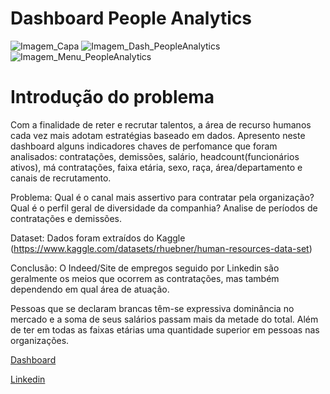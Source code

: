 # Dashboard People Analytics

![Imagem_Capa](https://user-images.githubusercontent.com/68854093/204693106-9d305109-5ffa-4db3-ba6c-4981390c3b0b.png)
![Imagem_Dash_PeopleAnalytics](https://user-images.githubusercontent.com/68854093/204693622-836fa674-1f8a-4dbb-b467-277528a542a9.png)
![Imagem_Menu_PeopleAnalytics](https://user-images.githubusercontent.com/68854093/204693672-ed8b0640-2034-45c5-a6cd-d057dc3f9f8d.png)

# Introdução do problema

Com a finalidade de reter e recrutar talentos, a área de recurso humanos cada vez mais adotam estratégias baseado em dados. Apresento neste dashboard alguns indicadores chaves de perfomance que foram analisados: contratações, demissões, salário, headcount(funcionários ativos), má contratações, faixa etária, sexo, raça, área/departamento e canais de recrutamento.

Problema: Qual é o canal mais assertivo para contratar pela organização? Qual é o perfil geral de diversidade da companhia? Analise de períodos de contratações e demissões.

Dataset: Dados foram extraídos do Kaggle (https://www.kaggle.com/datasets/rhuebner/human-resources-data-set)

Conclusão: O Indeed/Site de empregos seguido por Linkedin são geralmente os meios que ocorrem as contratações, mas também dependendo em qual área de atuação.

Pessoas que se declaram brancas têm-se expressiva dominância no mercado e a soma de seus salários passam mais da metade do total. Além de ter em todas as faixas etárias uma quantidade superior em pessoas nas organizações. 


[Dashboard](https://app.powerbi.com/view?r=eyJrIjoiYThhNzlhOGMtNzAxOS00MmY0LTk1MzMtZjAwM2M0YTI4YWY4IiwidCI6ImVmMDhmOTQ4LTMzNzItNDA2OC1hZTVkLTg3M2FhODViZTk5NCJ9&pageName=ReportSection8079216eb1cb308ae3e2)

[Linkedin](https://www.linkedin.com/in/wellington-martins-5a19638b/)



